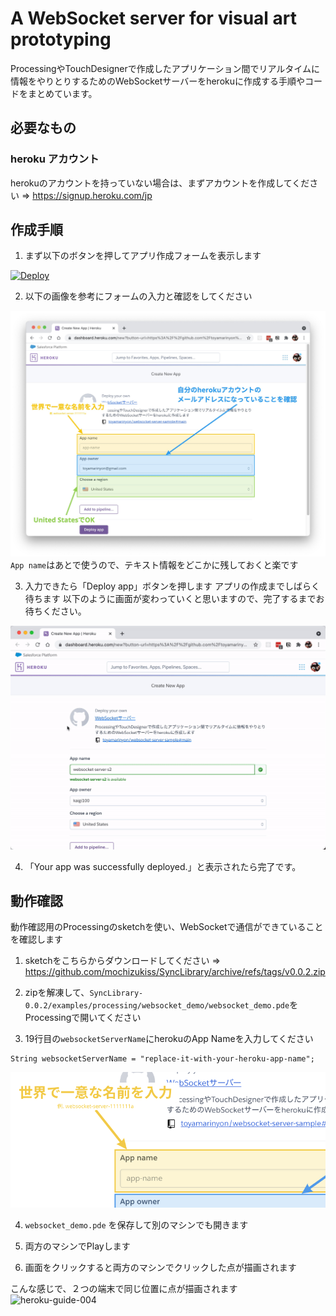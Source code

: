 # A WebSocket server for visual art prototyping
ProcessingやTouchDesignerで作成したアプリケーション間でリアルタイムに情報をやりとりするためのWebSocketサーバーをherokuに作成する手順やコードをまとめています。
## 必要なもの
### heroku アカウント
herokuのアカウントを持っていない場合は、まずアカウントを作成してください
⇒ https://signup.heroku.com/jp
## 作成手順
1. まず以下のボタンを押してアプリ作成フォームを表示します

[![Deploy](https://www.herokucdn.com/deploy/button.svg)](https://heroku.com/deploy)

2. 以下の画像を参考にフォームの入力と確認をしてください

![heroku-guide-001](images/heroku-guide-001.jpeg)
`App name`はあとで使うので、テキスト情報をどこかに残しておくと楽です

3. 入力できたら「Deploy app」ボタンを押します
アプリの作成までしばらく待ちます
以下のように画面が変わっていくと思いますので、完了するまでお待ちください。

![heroku-guide-002](images/heroku-guide-002.gif)

4. 「Your app was successfully deployed.」と表示されたら完了です。

## 動作確認
動作確認用のProcessingのsketchを使い、WebSocketで通信ができていることを確認します

1. sketchをこちらからダウンロードしてください
⇒ https://github.com/mochizukiss/SyncLibrary/archive/refs/tags/v0.0.2.zip

2. zipを解凍して、`SyncLibrary-0.0.2/examples/processing/websocket_demo/websocket_demo.pde`をProcessingで開いてください

3. 19行目の`websocketServerName`にherokuのApp Nameを入力してください
```
String websocketServerName = "replace-it-with-your-heroku-app-name";
```

![heroku-guide-003](images/heroku-guide-003.png)

4. `websocket_demo.pde` を保存して別のマシンでも開きます

5. 両方のマシンでPlayします

6. 画面をクリックすると両方のマシンでクリックした点が描画されます

こんな感じで、２つの端末で同じ位置に点が描画されます
![heroku-guide-004](images/heroku-guide-004.gif)
